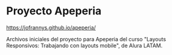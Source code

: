 # Proyecto Apeperia
https://jofrannys.github.io/apeperia/

Archivos iniciales del proyecto para Apeperia del curso "Layouts Responsivos: Trabajando con layouts mobile", de Alura LATAM.

